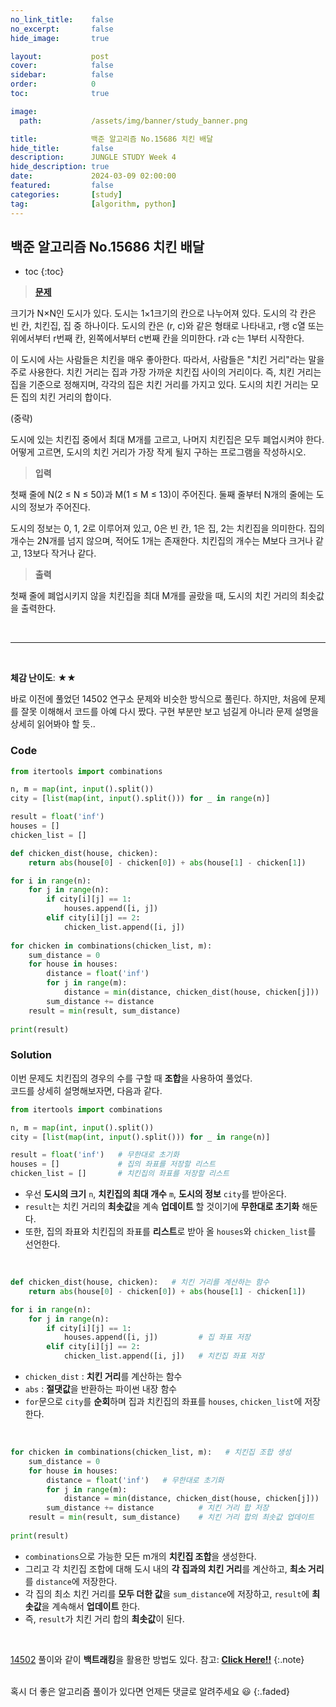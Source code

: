 ```yaml
---
no_link_title:    false 
no_excerpt:       false 
hide_image:       true

layout:           post
cover:            false
sidebar:          false
order:            0      
toc:              true

image:
  path:           /assets/img/banner/study_banner.png

title:            백준 알고리즘 No.15686 치킨 배달
hide_title:       false
description:      JUNGLE STUDY Week 4
hide_description: true
date:             2024-03-09 02:00:00
featured:         false
categories:       [study]
tag:              [algorithm, python]
---
```


## 백준 알고리즘 No.15686 치킨 배달

* toc 
{:toc}

> [**문제**](https://www.acmicpc.net/problem/15686)

크기가 N×N인 도시가 있다. 도시는 1×1크기의 칸으로 나누어져 있다. 도시의 각 칸은 빈 칸, 치킨집, 집 중 하나이다. 
도시의 칸은 (r, c)와 같은 형태로 나타내고, r행 c열 또는 위에서부터 r번째 칸, 왼쪽에서부터 c번째 칸을 의미한다. r과 c는 1부터 시작한다.

이 도시에 사는 사람들은 치킨을 매우 좋아한다. 따라서, 사람들은 "치킨 거리"라는 말을 주로 사용한다. 
치킨 거리는 집과 가장 가까운 치킨집 사이의 거리이다. 즉, 치킨 거리는 집을 기준으로 정해지며, 각각의 집은 치킨 거리를 가지고 있다. 도시의 치킨 거리는 모든 집의 치킨 거리의 합이다.

(중략)

도시에 있는 치킨집 중에서 최대 M개를 고르고, 나머지 치킨집은 모두 폐업시켜야 한다. 
어떻게 고르면, 도시의 치킨 거리가 가장 작게 될지 구하는 프로그램을 작성하시오.

> **입력**

첫째 줄에 N(2 ≤ N ≤ 50)과 M(1 ≤ M ≤ 13)이 주어진다.
둘째 줄부터 N개의 줄에는 도시의 정보가 주어진다.

도시의 정보는 0, 1, 2로 이루어져 있고, 0은 빈 칸, 1은 집, 2는 치킨집을 의미한다. 
집의 개수는 2N개를 넘지 않으며, 적어도 1개는 존재한다. 치킨집의 개수는 M보다 크거나 같고, 13보다 작거나 같다.

> **출력** 

첫째 줄에 폐업시키지 않을 치킨집을 최대 M개를 골랐을 때, 도시의 치킨 거리의 최솟값을 출력한다.

<br>

---
  
<br>

**체감 난이도**: ★★

바로 이전에 풀었던 14502 연구소 문제와 비슷한 방식으로 풀린다. 하지만, 처음에 문제를 잘못 이해해서 코드를 아예 다시 짰다. 
구현 부분만 보고 넘길게 아니라 문제 설명을 상세히 읽어봐야 할 듯..

### Code
```python
from itertools import combinations

n, m = map(int, input().split())
city = [list(map(int, input().split())) for _ in range(n)]

result = float('inf')
houses = []
chicken_list = []

def chicken_dist(house, chicken):
    return abs(house[0] - chicken[0]) + abs(house[1] - chicken[1])

for i in range(n):
    for j in range(n):
        if city[i][j] == 1:
            houses.append([i, j])
        elif city[i][j] == 2:
            chicken_list.append([i, j])
            
for chicken in combinations(chicken_list, m):
    sum_distance = 0
    for house in houses:
        distance = float('inf')
        for j in range(m):
            distance = min(distance, chicken_dist(house, chicken[j]))
        sum_distance += distance
    result = min(result, sum_distance)
    
print(result)
```

### Solution

이번 문제도 치킨집의 경우의 수를 구할 때 **조합**을 사용하여 풀었다. <br>
코드를 상세히 설명해보자면, 다음과 같다.

```python
from itertools import combinations

n, m = map(int, input().split())
city = [list(map(int, input().split())) for _ in range(n)]

result = float('inf')   # 무한대로 초기화
houses = []             # 집의 좌표를 저장할 리스트
chicken_list = []       # 치킨집의 좌표를 저장할 리스트
```
- 우선 **도시의 크기** `n`, **치킨집의 최대 개수** `m`, **도시의 정보** `city`를 받아온다.
- `result`는 치킨 거리의 **최솟값**을 계속 **업데이트** 할 것이기에 **무한대로 초기화** 해둔다.
- 또한, 집의 좌표와 치킨집의 좌표를 **리스트**로 받아 올 `houses`와 `chicken_list`를 선언한다.

<br>

```python
def chicken_dist(house, chicken):   # 치킨 거리를 계산하는 함수
    return abs(house[0] - chicken[0]) + abs(house[1] - chicken[1])

for i in range(n):
    for j in range(n):
        if city[i][j] == 1:
            houses.append([i, j])         # 집 좌표 저장
        elif city[i][j] == 2:
            chicken_list.append([i, j])   # 치킨집 좌표 저장
```
- `chicken_dist` : **치킨 거리**를 계산하는 함수
- `abs` : **절댓값**을 반환하는 파이썬 내장 함수
- `for`문으로 `city`를 **순회**하며 집과 치킨집의 좌표를 `houses`, `chicken_list`에 저장한다.

<br>

```python
for chicken in combinations(chicken_list, m):   # 치킨집 조합 생성
    sum_distance = 0
    for house in houses:
        distance = float('inf')   # 무한대로 초기화
        for j in range(m):
            distance = min(distance, chicken_dist(house, chicken[j]))   # 치킨 거리 최솟값 저장
        sum_distance += distance          # 치킨 거리 합 저장
    result = min(result, sum_distance)    # 치킨 거리 합의 최솟값 업데이트
    
print(result)
```
- `combinations`으로 가능한 모든 m개의 **치킨집 조합**을 생성한다.
- 그리고 각 치킨집 조합에 대해 도시 내의 **각 집과의 치킨 거리**를 계산하고, **최소 거리**를 `distance`에 저장한다.
- 각 집의 최소 치킨 거리를 **모두 더한 값**을 `sum_distance`에 저장하고, `result`에 **최솟값**을 계속해서 **업데이트** 한다.
- 즉, `result`가 치킨 거리 합의 **최솟값**이 된다. 

<br>

[14502](https://youjuice.github.io/Posts/Baekjoon_14502/) 풀이와 같이 **백트래킹**을 활용한 방법도 있다. 참고: [**Click Here!!**](https://velog.io/@mechauk418/%EB%B0%B1%EC%A4%80-15686%EB%B2%88-%EC%B9%98%ED%82%A8-%EB%B0%B0%EB%8B%AC-%ED%8C%8C%EC%9D%B4%EC%8D%AC%EB%B0%B1%ED%8A%B8%EB%9E%98%ED%82%B9)
{:.note}

<br>
혹시 더 좋은 알고리즘 풀이가 있다면 언제든 댓글로 알려주세요 😃
{:.faded}